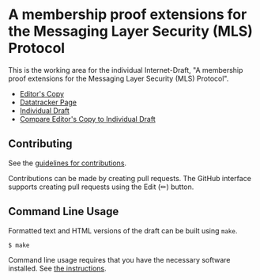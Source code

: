 # A membership proof extensions for the Messaging Layer Security (MLS) Protocol

This is the working area for the individual Internet-Draft, "A membership proof extensions for the Messaging Layer Security (MLS) Protocol".

* [Editor's Copy](https://rohanmahy.github.io/mls-member-proof/#go.draft-mahy-member-proof.html)
* [Datatracker Page](https://datatracker.ietf.org/doc/draft-mahy-member-proof)
* [Individual Draft](https://datatracker.ietf.org/doc/html/draft-mahy-member-proof)
* [Compare Editor's Copy to Individual Draft](https://rohanmahy.github.io/mls-member-proof/#go.draft-mahy-member-proof.diff)


## Contributing

See the
[guidelines for contributions](https://github.com/rohanmahy/mls-member-proof/blob/main/CONTRIBUTING.md).

Contributions can be made by creating pull requests.
The GitHub interface supports creating pull requests using the Edit (✏) button.


## Command Line Usage

Formatted text and HTML versions of the draft can be built using `make`.

```sh
$ make
```

Command line usage requires that you have the necessary software installed.  See
[the instructions](https://github.com/martinthomson/i-d-template/blob/main/doc/SETUP.md).

